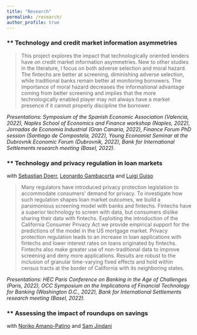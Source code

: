 ```yaml
---
title: "Research"
permalink: /research/
author_profile: true
---
```



### ** Technology and credit market information asymmetries
> This project explores the impact that technologically oriented lenders have on credit market information asymmetries. New to other studies in the literature, I focus on both adverse selection and moral hazard. The fintechs are better at screening, diminishing adverse selection, while traditional banks remain better at monitoring borrowers. The importance of moral hazard decreases the informational advantage coming from better screening and implies that the more technologically enabled player may not always have a market presence if it cannot properly discipline the borrower. 

_Presentations: Symposium of the Spanish Economic Association (Valencia, 2022), Naples School of Economics and Finance workshop (Naples, 2022), Jornadas de Economia Industrial (Gran Canaria, 2022), Finance Forum PhD session (Santiago de Compostela, 2022), Young Economist Seminar at the Dubrovnik Economic Forum (Dubrovnik, 2022), Bank for International Settlements research meeting (Basel, 2022)._

### ** Technology and privacy regulation in loan markets
with [Sebastian Doerr](https://sites.google.com/view/sdoerr/home), [Leonardo Gambacorta](https://www.bis.org/author/leonardo_gambacorta.htm) and [Luigi Guiso](https://www.eief.it/eief/index.php/people/faculty-az?id=172)

> Many regulators have introduced privacy protection legislation to accommodate consumers' demand for privacy. To investigate how such regulation shapes loan market outcomes, we build a parsimonious screening model with banks and fintechs. Fintechs have a superior technology to screen with data, but consumers dislike sharing their data with fintechs. Exploiting the introduction of the California Consumer Privacy Act we provide empirical support for the predictions of the model in the US mortgage market. Privacy protection regulation leads to an increase in loan applications with fintechs and lower interest rates on loans originated by fintechs. Fintechs also make greater use of non-traditional data to improve screening and deny more applications. Results are robust to the inclusion of granular time-varying fixed effects and hold within census tracts at the border of California with its neighboring states.

_Presentations: HEC Paris Conference on Banking in the Age of Challenges (Paris, 2022), OCC Symposium on the Implications of Financial Technology for Banking (Washington D.C., 2022), Bank for International Settlements research meeting (Basel, 2022)._


### ** Assessing the impact of roundups on savings
with [Noriko Amano-Patino](https://sites.google.com/view/noriko-amanopatino/home) and [Sam Jindani](https://samjindani.com/)

